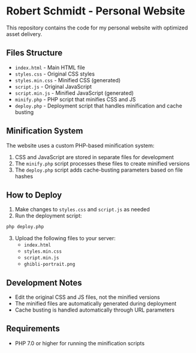# Robert Schmidt - Personal Website

This repository contains the code for my personal website with optimized asset delivery.

## Files Structure

- `index.html` - Main HTML file
- `styles.css` - Original CSS styles
- `styles.min.css` - Minified CSS (generated)
- `script.js` - Original JavaScript
- `script.min.js` - Minified JavaScript (generated)
- `minify.php` - PHP script that minifies CSS and JS
- `deploy.php` - Deployment script that handles minification and cache busting

## Minification System

The website uses a custom PHP-based minification system:

1. CSS and JavaScript are stored in separate files for development
2. The `minify.php` script processes these files to create minified versions
3. The `deploy.php` script adds cache-busting parameters based on file hashes

## How to Deploy

1. Make changes to `styles.css` and `script.js` as needed
2. Run the deployment script:

```bash
php deploy.php
```

3. Upload the following files to your server:
   - `index.html`
   - `styles.min.css`
   - `script.min.js`
   - `ghibli-portrait.png`

## Development Notes

- Edit the original CSS and JS files, not the minified versions
- The minified files are automatically generated during deployment
- Cache busting is handled automatically through URL parameters

## Requirements

- PHP 7.0 or higher for running the minification scripts
